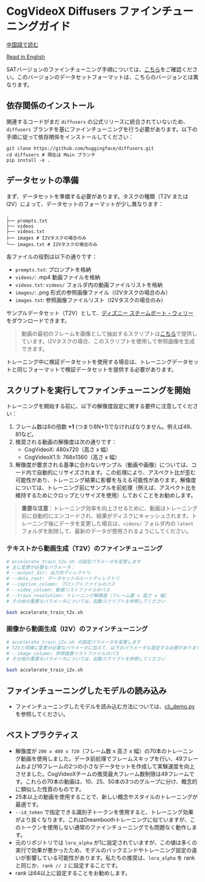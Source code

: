 # CogVideoX Diffusers ファインチューニングガイド

[中国語で読む](./README_zh.md)

[Read in English](./README.md)

SATバージョンのファインチューニング手順については、[こちら](../sat/README_zh.md)をご確認ください。このバージョンのデータセットフォーマットは、こちらのバージョンとは異なります。

## 依存関係のインストール

関連するコードがまだ `diffusers` の公式リリースに統合されていないため、`diffusers` ブランチを基にファインチューニングを行う必要があります。以下の手順に従って依存関係をインストールしてください：

```shell
git clone https://github.com/huggingface/diffusers.git
cd diffusers # 現在は Main ブランチ
pip install -e .
```

## データセットの準備

まず、データセットを準備する必要があります。タスクの種類（T2V または I2V）によって、データセットのフォーマットが少し異なります：

```
.
├── prompts.txt
├── videos
├── videos.txt
├── images # I2Vタスクの場合のみ
└── images.txt # I2Vタスクの場合のみ
```

各ファイルの役割は以下の通りです：
- `prompts.txt`: プロンプトを格納
- `videos/`: .mp4 動画ファイルを格納
- `videos.txt`: `videos/` フォルダ内の動画ファイルリストを格納
- `images/`: .png 形式の参照画像ファイル（I2Vタスクの場合のみ）
- `images.txt`: 参照画像ファイルリスト（I2Vタスクの場合のみ）

サンプルデータセット（T2V）として、[ディズニー スチームボート・ウィリー](https://huggingface.co/datasets/Wild-Heart/Disney-VideoGeneration-Dataset)をダウンロードできます。

> 動画の最初のフレームを画像として抽出するスクリプトは[こちら](./scripts/extract_images.py)で提供しています。I2Vタスクの場合、このスクリプトを使用して参照画像を生成できます。

トレーニング中に検証データセットを使用する場合は、トレーニングデータセットと同じフォーマットで検証データセットを提供する必要があります。

## スクリプトを実行してファインチューニングを開始

トレーニングを開始する前に、以下の解像度設定に関する要件に注意してください：

1. フレーム数は8の倍数 **+1** (つまり8N+1)でなければなりません。例えば49、81など。
2. 推奨される動画の解像度は次の通りです：
   - CogVideoX: 480x720（高さ x 幅）
   - CogVideoX1.5: 768x1360（高さ x 幅）
3. 解像度が要求される基準に合わないサンプル（動画や画像）については、コード内で自動的にリサイズされます。この処理により、アスペクト比が歪む可能性があり、トレーニング結果に影響を与える可能性があります。解像度については、トレーニング前にサンプルを前処理（例えば、アスペクト比を維持するためにクロップとリサイズを使用）しておくことをお勧めします。

> **重要な注意**：トレーニング効率を向上させるために、動画はトレーニング前に自動的にエンコードされ、結果がディスクにキャッシュされます。トレーニング後にデータを変更した場合は、`videos/` フォルダ内の `latent` フォルダを削除して、最新のデータが使用されるようにしてください。

### テキストから動画生成（T2V）のファインチューニング

```bash
# accelerate_train_t2v.sh の設定パラメータを変更します
# 主に変更が必要なパラメータ：
# --output_dir: 出力先ディレクトリ
# --data_root: データセットのルートディレクトリ
# --caption_column: プロンプトファイルのパス
# --video_column: 動画リストファイルのパス
# --train_resolution: トレーニング解像度（フレーム数 x 高さ x 幅）
# その他の重要なパラメータについては、起動スクリプトを参照してください

bash accelerate_train_t2v.sh
```

### 画像から動画生成（I2V）のファインチューニング

```bash
# accelerate_train_i2v.sh の設定パラメータを変更します
# T2Vと同様に変更が必要なパラメータに加えて、以下のパラメータも設定する必要があります：
# --image_column: 参照画像リストファイルのパス
# その他の重要なパラメータについては、起動スクリプトを参照してください

bash accelerate_train_i2v.sh
```

## ファインチューニングしたモデルの読み込み

+ ファインチューニングしたモデルを読み込む方法については、[cli_demo.py](../inference/cli_demo.py)を参照してください。

## ベストプラクティス

+ 解像度が `200 x 480 x 720`（フレーム数 x 高さ x 幅）の70本のトレーニング動画を使用しました。データ前処理でフレームスキップを行い、49フレームおよび16フレームの2つの小さなデータセットを作成して実験速度を向上させました。CogVideoXチームの推奨最大フレーム数制限は49フレームです。これらの70本の動画は、10、25、50本の3つのグループに分け、概念的に類似した性質のものです。
+ 25本以上の動画を使用することで、新しい概念やスタイルのトレーニングが最適です。
+ `--id_token` で指定できる識別子トークンを使用すると、トレーニング効果がより良くなります。これはDreamboothトレーニングに似ていますが、このトークンを使用しない通常のファインチューニングでも問題なく動作します。
+ 元のリポジトリでは `lora_alpha` が1に設定されていますが、この値は多くの実行で効果が悪かったため、モデルのバックエンドやトレーニング設定の違いが影響している可能性があります。私たちの推奨は、`lora_alpha` を rank と同じか、`rank // 2` に設定することです。
+ rank は64以上に設定することをお勧めします。